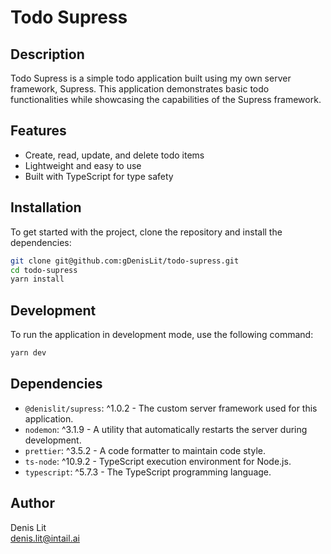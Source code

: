 # Todo Supress

## Description

Todo Supress is a simple todo application built using my own server framework, Supress. This application demonstrates basic todo functionalities while showcasing the capabilities of the Supress framework.

## Features

- Create, read, update, and delete todo items
- Lightweight and easy to use
- Built with TypeScript for type safety

## Installation

To get started with the project, clone the repository and install the dependencies:

```bash
git clone git@github.com:gDenisLit/todo-supress.git
cd todo-supress
yarn install
```

## Development

To run the application in development mode, use the following command:

```bash
yarn dev
```

## Dependencies

- `@denislit/supress`: ^1.0.2 - The custom server framework used for this application.
- `nodemon`: ^3.1.9 - A utility that automatically restarts the server during development.
- `prettier`: ^3.5.2 - A code formatter to maintain code style.
- `ts-node`: ^10.9.2 - TypeScript execution environment for Node.js.
- `typescript`: ^5.7.3 - The TypeScript programming language.

## Author

Denis Lit  
[denis.lit@intail.ai](mailto:denis.lit@intail.ai)